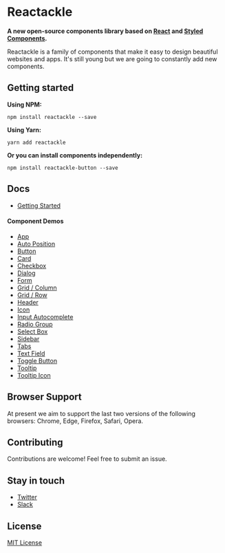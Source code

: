 
# Reactackle
**A new open-source components library based on [React](https://facebook.github.io/react/) and [Styled Components](https://www.styled-components.com).**

Reactackle is a family of components that make it easy to design beautiful websites and apps. It's still young but we are going to constantly add new components.

## Getting started

**Using NPM:**
```
npm install reactackle --save
```

**Using Yarn:**
```
yarn add reactackle
```

**Or you can install components independently:**
```
npm install reactackle-button --save
```

## Docs
* [Getting Started](http://reactackle.braincrumbs.io/docs)

#### Component Demos
* [App](http://reactackle.braincrumbs.io/docs/app/demo)
* [Auto Position](http://reactackle.braincrumbs.io/docs/auto-position/demo)
* [Button](http://reactackle.braincrumbs.io/docs/button/demo)
* [Card](http://reactackle.braincrumbs.io/docs/card/demo)
* [Checkbox](http://reactackle.braincrumbs.io/docs/checkbox/demo)
* [Dialog](http://reactackle.braincrumbs.io/docs/dialog/demo)
* [Form](http://reactackle.braincrumbs.io/docs/form/demo)
* [Grid / Column](http://reactackle.braincrumbs.io/docs/grid-column/demo)
* [Grid / Row](http://reactackle.braincrumbs.io/docs/grid-row/demo)
* [Header](http://reactackle.braincrumbs.io/docs/header/demo)
* [Icon](http://reactackle.braincrumbs.io/docs/icon/demo)
* [Input Autocomplete](http://reactackle.braincrumbs.io/docs/input-autocomplete/demo)
* [Radio Group](http://reactackle.braincrumbs.io/docs/radio/demo)
* [Select Box](http://reactackle.braincrumbs.io/docs/select-box/demo)
* [Sidebar](http://reactackle.braincrumbs.io/docs/sidebar/demo)
* [Tabs](http://reactackle.braincrumbs.io/docs/tabs/demo)
* [Text Field](http://reactackle.braincrumbs.io/docs/text-field/demo)
* [Toggle Button](http://reactackle.braincrumbs.io/docs/toggle-button/demo)
* [Tooltip](http://reactackle.braincrumbs.io/docs/tooltip/demo)
* [Tooltip Icon](http://reactackle.braincrumbs.io/docs/tooltip-icon/demo)

## Browser Support
At present we aim to support the last two versions of the following browsers: Chrome, Edge, Firefox, Safari, Opera.

## Contributing
Contributions are welcome! Feel free to submit an issue.

## Stay in touch
* [Twitter](https://twitter.com/@reactackle)
* [Slack](https://reactackle.slack.com)

## License
[MIT License](/LICENSE.md)

